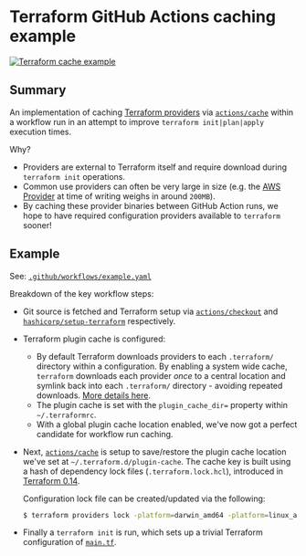 # Terraform GitHub Actions caching example

[![Terraform cache example](https://github.com/magnetikonline/terraform-github-action-cache-example/actions/workflows/example.yaml/badge.svg)](https://github.com/magnetikonline/terraform-github-action-cache-example/actions/workflows/example.yaml)

## Summary

An implementation of caching [Terraform providers](https://www.terraform.io/docs/language/providers/) via [`actions/cache`](https://github.com/actions/cache) within a workflow run in an attempt to improve `terraform init|plan|apply` execution times.

Why?

- Providers are external to Terraform itself and require download during `terraform init` operations.
- Common use providers can often be very large in size (e.g. the [AWS Provider](https://registry.terraform.io/providers/hashicorp/aws/latest/docs) at time of writing weighs in around `200MB`).
- By caching these provider binaries between GitHub Action runs, we hope to have required configuration providers available to `terraform` sooner!

## Example

See: [`.github/workflows/example.yaml`](.github/workflows/example.yaml)

Breakdown of the key workflow steps:

- Git source is fetched and Terraform setup via [`actions/checkout`](https://github.com/actions/checkout) and [`hashicorp/setup-terraform`](https://github.com/hashicorp/setup-terraform) respectively.
- Terraform plugin cache is configured:
	- By default Terraform downloads providers to each `.terraform/` directory within a configuration. By enabling a system wide cache, `terraform` downloads each provider _once_ to a central location and symlink back into each `.terraform/` directory - avoiding repeated downloads. [More details here](https://www.terraform.io/docs/cli/config/config-file.html#provider-plugin-cache).
	- The plugin cache is set with the `plugin_cache_dir=` property within `~/.terraformrc`.
	- With a global plugin cache location enabled, we've now got a perfect candidate for workflow run caching.
- Next, [`actions/cache`](https://github.com/actions/cache) is setup to save/restore the plugin cache location we've set at `~/.terraform.d/plugin-cache`. The cache key is built using a hash of dependency lock files (`.terraform.lock.hcl`), introduced in [Terraform 0.14](https://www.terraform.io/docs/language/dependency-lock.html).

	Configuration lock file can be created/updated via the following:

	```sh
	$ terraform providers lock -platform=darwin_amd64 -platform=linux_amd64
	```

- Finally a `terraform init` is run, which sets up a trivial Terraform configuration of [`main.tf`](main.tf).
